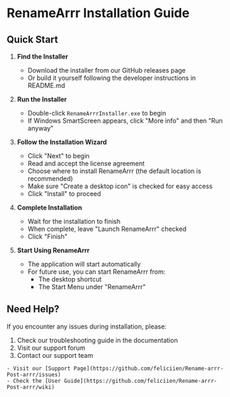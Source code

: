 # RenameArrr Installation Guide

## Quick Start

1. **Find the Installer**
   - Download the installer from our GitHub releases page
   - Or build it yourself following the developer instructions in README.md

2. **Run the Installer**
   - Double-click `RenameArrrInstaller.exe` to begin
   - If Windows SmartScreen appears, click "More info" and then "Run anyway"

3. **Follow the Installation Wizard**
   - Click "Next" to begin
   - Read and accept the license agreement
   - Choose where to install RenameArrr (the default location is recommended)
   - Make sure "Create a desktop icon" is checked for easy access
   - Click "Install" to proceed

4. **Complete Installation**
   - Wait for the installation to finish
   - When complete, leave "Launch RenameArrr" checked
   - Click "Finish"

5. **Start Using RenameArrr**
   - The application will start automatically
   - For future use, you can start RenameArrr from:
     - The desktop shortcut
     - The Start Menu under "RenameArrr"

## Need Help?

If you encounter any issues during installation, please:

1. Check our troubleshooting guide in the documentation
2. Visit our support forum
3. Contact our support team

```
- Visit our [Support Page](https://github.com/feliciien/Rename-arrr-Post-arrr/issues)
- Check the [User Guide](https://github.com/feliciien/Rename-arrr-Post-arrr/wiki)
